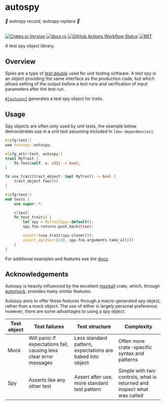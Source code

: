 # autospy

###### *🎵 autospy record, autospy replace 🎵*

[![Crates.io Version](https://img.shields.io/crates/v/autospy)](https://crates.io/crates/autospy)
[![docs.rs](https://img.shields.io/docsrs/autospy)](https://docs.rs/autospy/latest/autospy/)
[![GitHub Actions Workflow Status](https://img.shields.io/github/actions/workflow/status/lhalf/autospy/on_commit.yml)](https://github.com/lhalf/autospy/actions/workflows/on_commit.yml)
[![MIT](https://img.shields.io/badge/license-MIT-blue)](./LICENSE)

A test spy object library.

## Overview

Spies are a type of [test double](https://en.wikipedia.org/wiki/Test_double) used for unit testing software. A test spy
is an object providing the same interface as the production code, but which allows setting of the output before a test
runs and verification of input parameters after the test run.

[`#[autospy]`](https://docs.rs/autospy/latest/autospy/) generates a test spy object for traits.

## Usage

Spy objects are often only used by unit tests, the example below demonstrates use in a unit test assuming included in
`[dev-dependencies]`.

```rust
#[cfg(test)]
use autospy::autospy;

#[cfg_attr(test, autospy)]
trait MyTrait {
    fn foo(&self, x: u32) -> bool;
}

fn use_trait(trait_object: impl MyTrait) -> bool {
    trait_object.foo(10)
}

#[cfg(test)]
mod tests {
    use super::*;

    #[test]
    fn test_trait() {
        let spy = MyTraitSpy::default();
        spy.foo.returns.push_back(true);

        assert!(use_trait(spy.clone()));
        assert_eq!(vec![10], spy.foo.arguments.take_all())
    }
}
```

For additional examples and features see the [docs](https://docs.rs/autospy).

## Acknowledgements

Autospy is heavily influenced by the excellent [mockall](https://docs.rs/mockall/latest/mockall/) crate, which,
through [automock](https://docs.rs/mockall/latest/mockall/attr.automock.html), provides many similar features. 

Autospy aims to offer these features through a macro-generated spy object, rather than a mock object. The use of either is
largely personal preference; however, there are some advantages to using a spy object:

| Test object | Test failures                                                      | Test structure                                            | Complexity                                                             |
|-------------|--------------------------------------------------------------------|-----------------------------------------------------------|------------------------------------------------------------------------|
| Mock        | Will panic if expectations fail, causing less clear error messages | Less standard pattern, expectations are baked into object | Often more crate-specific syntax and patterns                          |
| Spy         | Asserts like any other test                                        | Assert after use, more standard test pattern              | Simple with two controls, what is returned and inspect what was called |
